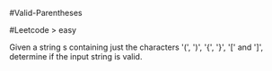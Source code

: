 #Valid-Parentheses

#Leetcode > easy

Given a string s containing just the characters '(', ')', '{', '}', '[' and ']', determine if the input string is valid.
